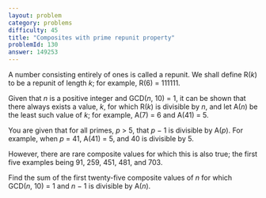 ```yaml
---
layout: problem
category: problems
difficulty: 45
title: "Composites with prime repunit property"
problemId: 130
answer: 149253
---
```

A number consisting entirely of ones is called a repunit. We shall define R(*k*) to be a repunit of length *k*; for example, R(6) = 111111.

Given that *n* is a positive integer and GCD(*n*, 10) = 1, it can be shown that there always exists a value, *k*, for which R(*k*) is divisible by *n*, and let A(*n*) be the least such value of *k*; for example, A(7) = 6 and A(41) = 5.

You are given that for all primes, *p* > 5, that *p* − 1 is divisible by A(*p*). For example, when *p* = 41, A(41) = 5, and 40 is divisible by 5.

However, there are rare composite values for which this is also true; the first five examples being 91, 259, 451, 481, and 703.

Find the sum of the first twenty-five composite values of *n* for which  
GCD(*n*, 10) = 1 and *n* − 1 is divisible by A(*n*).